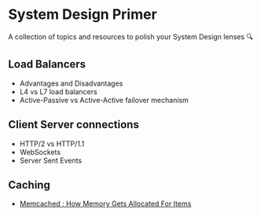# System Design Primer
A collection of topics and resources to polish your System Design lenses :mag:

## Load Balancers
* Advantages and Disadvantages
* L4 vs L7 load balancers
* Active-Passive vs Active-Active failover mechanism

## Client Server connections
* HTTP/2 vs HTTP/1.1
* WebSockets
* Server Sent Events

## Caching
* [Memcached : How Memory Gets Allocated For Items](https://github.com/memcached/memcached/wiki/UserInternals) 
